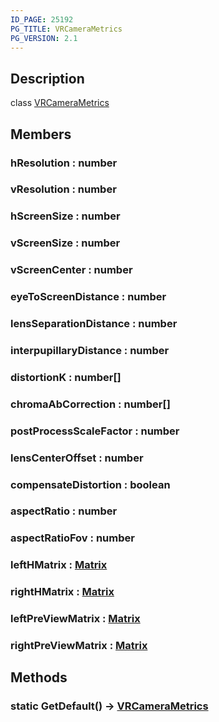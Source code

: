 ```yaml
---
ID_PAGE: 25192
PG_TITLE: VRCameraMetrics
PG_VERSION: 2.1
---
```

## Description

class [VRCameraMetrics](/classes/3.1/VRCameraMetrics)



## Members

### hResolution : number


### vResolution : number


### hScreenSize : number


### vScreenSize : number


### vScreenCenter : number


### eyeToScreenDistance : number


### lensSeparationDistance : number


### interpupillaryDistance : number


### distortionK : number[]


### chromaAbCorrection : number[]


### postProcessScaleFactor : number


### lensCenterOffset : number


### compensateDistortion : boolean


### aspectRatio : number


### aspectRatioFov : number


### leftHMatrix : [Matrix](/classes/3.1/Matrix)


### rightHMatrix : [Matrix](/classes/3.1/Matrix)


### leftPreViewMatrix : [Matrix](/classes/3.1/Matrix)


### rightPreViewMatrix : [Matrix](/classes/3.1/Matrix)


## Methods

### static GetDefault() &rarr; [VRCameraMetrics](/classes/3.1/VRCameraMetrics)


